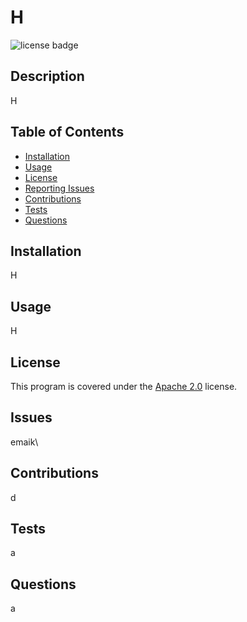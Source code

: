 
# H

![license badge](https://img.shields.io/badge/License-Apache%202.0-red)

## Description
    
H

## Table of Contents

- [Installation](#installation)
- [Usage](#usage)
- [License](#license) 
- [Reporting Issues](#issues) 
- [Contributions](#contributions) 
- [Tests](#tests) 
- [Questions](#questions) 

## Installation
    
H

## Usage
    
H

## License

This program is covered under the [Apache 2.0](https://opensource.org/licenses/Apache-2.0) license.
    
## Issues
    
emaik\
    
## Contributions
    
d

## Tests

a

## Questions

a